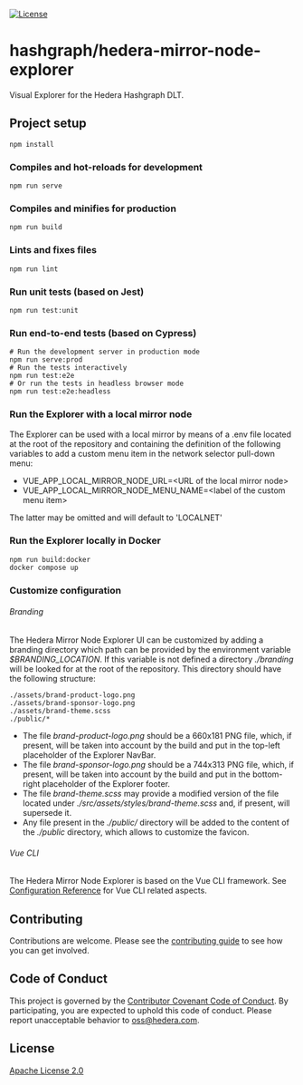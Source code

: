 [![License](https://img.shields.io/badge/License-Apache%202.0-blue.svg)](https://opensource.org/licenses/Apache-2.0)

# hashgraph/hedera-mirror-node-explorer
Visual Explorer for the Hedera Hashgraph DLT.

## Project setup
```
npm install
```

### Compiles and hot-reloads for development
```
npm run serve
```

### Compiles and minifies for production
```
npm run build
```

### Lints and fixes files
```
npm run lint
```

### Run unit tests (based on Jest)
```
npm run test:unit
```
### Run end-to-end tests (based on Cypress)
```
# Run the development server in production mode
npm run serve:prod
# Run the tests interactively
npm run test:e2e 
# Or run the tests in headless browser mode
npm run test:e2e:headless
```
### Run the Explorer with a local mirror node
The Explorer can be used with a local mirror by means of a .env file located at the root 
of the repository and containing the definition of the following variables to add a custom menu
item in the network selector pull-down menu:

- VUE_APP_LOCAL_MIRROR_NODE_URL=\<URL of the local mirror node\>
- VUE_APP_LOCAL_MIRROR_NODE_MENU_NAME=\<label of the custom menu item\>

The latter may be omitted and will default to 'LOCALNET'

### Run the Explorer locally in Docker
```
npm run build:docker
docker compose up
```

### Customize configuration

###### Branding

The Hedera Mirror Node Explorer UI can be customized by adding a branding 
directory which path can be provided by the environment variable *$BRANDING_LOCATION*.
If this variable is not defined a directory *./branding* will be looked for
at the root of the repository.
This directory should have the following structure:

```
./assets/brand-product-logo.png
./assets/brand-sponsor-logo.png
./assets/brand-theme.scss
./public/*
```
- The file *brand-product-logo.png* should be a 660x181 PNG file, which, if present, will be
  taken into account by the build and put in the top-left placeholder of the Explorer NavBar.
- The file *brand-sponsor-logo.png* should be a 744x313 PNG file, which, if present, will be
  taken into account by the build and put in the bottom-right placeholder of the Explorer footer.
- The file *brand-theme.scss* may provide a modified version of the file located under
  *./src/assets/styles/brand-theme.scss* and, if present, will supersede it.
- Any file present in the *./public/* directory will be added to the content of the 
  *./public* directory, which allows to customize the favicon.

###### Vue CLI

The Hedera Mirror Node Explorer is based on the Vue CLI framework.
See [Configuration Reference](https://cli.vuejs.org/config/) for Vue CLI related aspects.

## Contributing

Contributions are welcome. Please see the
[contributing guide](https://github.com/hashgraph/.github/blob/main/CONTRIBUTING.md)
to see how you can get involved.

## Code of Conduct

This project is governed by the
[Contributor Covenant Code of Conduct](https://github.com/hashgraph/.github/blob/main/CODE_OF_CONDUCT.md). By
participating, you are expected to uphold this code of conduct. Please report unacceptable behavior
to [oss@hedera.com](mailto:oss@hedera.com).

## License

[Apache License 2.0](LICENSE)
